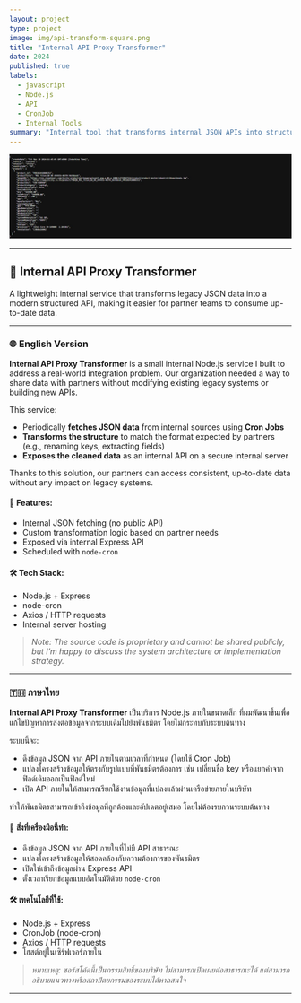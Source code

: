 ```yaml
---
layout: project
type: project
image: img/api-transform-square.png
title: "Internal API Proxy Transformer"
date: 2024
published: true
labels:
  - javascript
  - Node.js
  - API
  - CronJob
  - Internal Tools
summary: "Internal tool that transforms internal JSON APIs into structured formats based on partner requirements."
---
```


<img class="img-fluid" src="../img/api-thumb.png" alt="Internal API Proxy Transformer Preview" />

---

## 🧩 Internal API Proxy Transformer

A lightweight internal service that transforms legacy JSON data into a modern structured API, making it easier for partner teams to consume up-to-date data.

---

### 🌐 English Version

**Internal API Proxy Transformer** is a small internal Node.js service I built to address a real-world integration problem. Our organization needed a way to share data with partners without modifying existing legacy systems or building new APIs.

This service:
- Periodically **fetches JSON data** from internal sources using **Cron Jobs**
- **Transforms the structure** to match the format expected by partners (e.g., renaming keys, extracting fields)
- **Exposes the cleaned data** as an internal API on a secure internal server

Thanks to this solution, our partners can access consistent, up-to-date data without any impact on legacy systems.

#### 🔧 Features:
- Internal JSON fetching (no public API)
- Custom transformation logic based on partner needs
- Exposed via internal Express API
- Scheduled with `node-cron`

#### 🛠 Tech Stack:
- Node.js + Express  
- node-cron  
- Axios / HTTP requests  
- Internal server hosting

> *Note: The source code is proprietary and cannot be shared publicly, but I’m happy to discuss the system architecture or implementation strategy.*

---

### 🇹🇭 ภาษาไทย

**Internal API Proxy Transformer** เป็นบริการ Node.js ภายในขนาดเล็ก ที่ผมพัฒนาขึ้นเพื่อแก้ไขปัญหาการส่งต่อข้อมูลจากระบบเดิมไปยังพันธมิตร โดยไม่กระทบกับระบบต้นทาง

ระบบนี้จะ:
- ดึงข้อมูล JSON จาก API ภายในตามเวลาที่กำหนด (โดยใช้ Cron Job)
- แปลงโครงสร้างข้อมูลให้ตรงกับรูปแบบที่พันธมิตรต้องการ เช่น เปลี่ยนชื่อ key หรือแยกค่าจากฟิลด์เดิมออกเป็นฟิลด์ใหม่
- เปิด API ภายในให้สามารถเรียกใช้งานข้อมูลที่แปลงแล้วผ่านเครือข่ายภายในบริษัท

ทำให้พันธมิตรสามารถเข้าถึงข้อมูลที่ถูกต้องและอัปเดตอยู่เสมอ โดยไม่ต้องรบกวนระบบต้นทาง

#### 🔧 สิ่งที่เครื่องมือนี้ทำ:
- ดึงข้อมูล JSON จาก API ภายในที่ไม่มี API สาธารณะ
- แปลงโครงสร้างข้อมูลให้สอดคล้องกับความต้องการของพันธมิตร
- เปิดให้เข้าถึงข้อมูลผ่าน Express API
- ตั้งเวลาเรียกข้อมูลแบบอัตโนมัติด้วย `node-cron`

#### 🛠 เทคโนโลยีที่ใช้:
- Node.js + Express  
- CronJob (node-cron)  
- Axios / HTTP requests  
- โฮสต์อยู่ในเซิร์ฟเวอร์ภายใน

> *หมายเหตุ: ซอร์สโค้ดนี้เป็นกรรมสิทธิ์ของบริษัท ไม่สามารถเปิดเผยต่อสาธารณะได้ แต่สามารถอธิบายแนวทางหรือสถาปัตยกรรมของระบบได้หากสนใจ*

---

